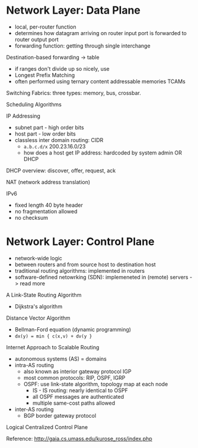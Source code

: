 # Network Layer: Data Plane
- local, per-router function
- determines how datagram arriving on router input port is forwarded to router output port
- forwarding function: getting through single interchange

Destination-based forwarding -> table
 - if ranges don't divide up so nicely, use 
 - Longest Prefix Matching
 - often performed using ternary content addressable memories TCAMs
 
Switching Fabrics: three types: memory, bus, crossbar.

Scheduling Algorithms

IP Addressing
- subnet part - high order bits
- host part - low order bits
- classless inter domain routing: CIDR
  - `a.b.c.d/x` 200.23.16.0/23
  - how does a host get IP address: hardcoded by system admin OR DHCP 

DHCP overview: discover, offer, request, ack

NAT (network address translation)

IPv6
- fixed length 40 byte header
- no fragmentation allowed
- no checksum


# Network Layer: Control Plane 
- network-wide logic
- between routers and from source host to destination host
- traditional routing algorithms: implemented in routers
- software-defined netowrking (SDN): implemeneted in (remote) servers -> read more

A Link-State Routing Algorithm
- Dijkstra's algorithm

Distance Vector Algorithm
- Bellman-Ford equation (dynamic programming)
- ` dx(y) = min { c(x,v) + dv(y } `

Internet Approach to Scalable Routing
- autonomous systems (AS) = domains
- intra-AS routing 
  - also known as interior gateway protocol IGP
  - most common protocols: RIP, OSPF, IGRP
  - OSPF: use link-state algorithm, topology map at each node
    - IS - IS routing: nearly identical to OSPF
    - all OSPF messages are authenticated
    - multiple same-cost paths allowed
- inter-AS routing
  - BGP border gateway protocol
  
Logical Centralized Control Plane

Reference: http://gaia.cs.umass.edu/kurose_ross/index.php 
